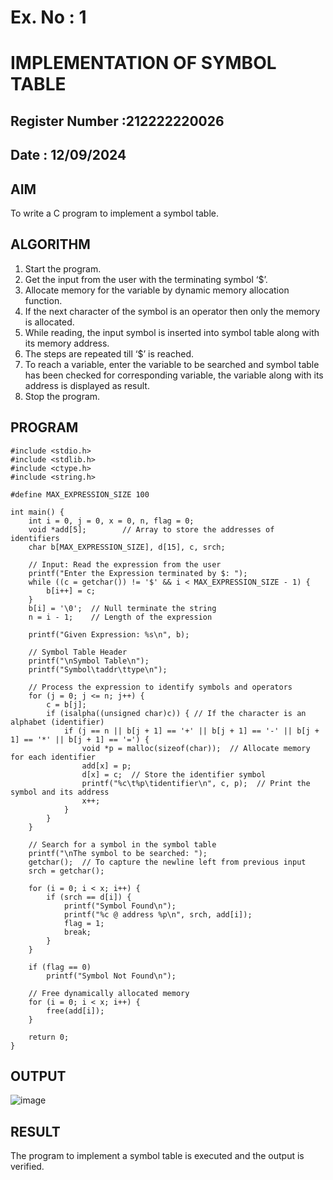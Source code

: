 # Ex. No : 1	
# IMPLEMENTATION OF SYMBOL TABLE 
## Register Number :212222220026
## Date : 12/09/2024

## AIM   
To write a C program to implement a symbol table.

## ALGORITHM
1.	Start the program.
2.	Get the input from the user with the terminating symbol ‘$’.
3.	Allocate memory for the variable by dynamic memory allocation function.
4.	If the next character of the symbol is an operator then only the memory is allocated.
5.	While reading, the input symbol is inserted into symbol table along with its memory address.
6.	The steps are repeated till ‘$’ is reached.
7.	To reach a variable, enter the variable to be searched and symbol table has been checked for corresponding variable, the variable along with its address is displayed as result.
8.	Stop the program. 

## PROGRAM
```
#include <stdio.h>
#include <stdlib.h>
#include <ctype.h>
#include <string.h>

#define MAX_EXPRESSION_SIZE 100

int main() {
    int i = 0, j = 0, x = 0, n, flag = 0;
    void *add[5];        // Array to store the addresses of identifiers
    char b[MAX_EXPRESSION_SIZE], d[15], c, srch;

    // Input: Read the expression from the user
    printf("Enter the Expression terminated by $: ");
    while ((c = getchar()) != '$' && i < MAX_EXPRESSION_SIZE - 1) {
        b[i++] = c;
    }
    b[i] = '\0';  // Null terminate the string
    n = i - 1;    // Length of the expression

    printf("Given Expression: %s\n", b);

    // Symbol Table Header
    printf("\nSymbol Table\n");
    printf("Symbol\taddr\ttype\n");

    // Process the expression to identify symbols and operators
    for (j = 0; j <= n; j++) {
        c = b[j];
        if (isalpha((unsigned char)c)) { // If the character is an alphabet (identifier)
            if (j == n || b[j + 1] == '+' || b[j + 1] == '-' || b[j + 1] == '*' || b[j + 1] == '=') {
                void *p = malloc(sizeof(char));  // Allocate memory for each identifier
                add[x] = p;
                d[x] = c;  // Store the identifier symbol
                printf("%c\t%p\tidentifier\n", c, p);  // Print the symbol and its address
                x++;
            }
        }
    }

    // Search for a symbol in the symbol table
    printf("\nThe symbol to be searched: ");
    getchar();  // To capture the newline left from previous input
    srch = getchar();

    for (i = 0; i < x; i++) {
        if (srch == d[i]) {
            printf("Symbol Found\n");
            printf("%c @ address %p\n", srch, add[i]);
            flag = 1;
            break;
        }
    }

    if (flag == 0)
        printf("Symbol Not Found\n");

    // Free dynamically allocated memory
    for (i = 0; i < x; i++) {
        free(add[i]);
    }

    return 0;
}
```


## OUTPUT 
![image](https://github.com/user-attachments/assets/a617f1b9-e351-449f-8f3a-a8c6419a40f0)


## RESULT
The program to implement a symbol table is executed and the output is verified.
